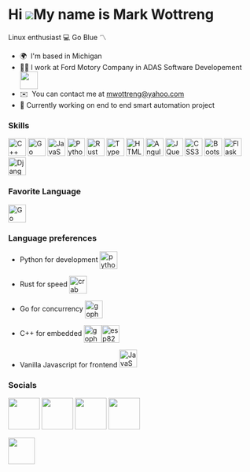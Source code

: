 Hi ![](https://user-images.githubusercontent.com/18350557/176309783-0785949b-9127-417c-8b55-ab5a4333674e.gif)My name is Mark Wottreng
=====================================================================================================================================

Linux enthusiast 💻 Go Blue 〽️

*   🌍  I'm based in Michigan
*   👨‍💻 I work at Ford Motory Company in ADAS Software Developement <img src="https://i.pinimg.com/originals/a6/dd/78/a6dd7857aa74fd3398b308a22b0530d8.gif" width="auto" height="36" align="center" />
*   ✉️  You can contact me at [mwottreng@yahoo.com](mailto:mwottreng@yahoo.com)
*   🚀   Currently working on end to end smart automation project

### Skills 
<p align="left">
<a href="https://docs.microsoft.com/en-us/cpp/?view=msvc-170" target="_blank" rel="noreferrer"><img src="https://raw.githubusercontent.com/danielcranney/readme-generator/main/public/icons/skills/cplusplus-colored.svg" width="36" height="36" alt="C++" /></a>
<a href="https://go.dev/doc/" target="_blank" rel="noreferrer"><img src="https://raw.githubusercontent.com/danielcranney/readme-generator/main/public/icons/skills/go-colored.svg" width="36" height="36" alt="Go" /></a>
<a href="https://developer.mozilla.org/en-US/docs/Web/JavaScript" target="_blank" rel="noreferrer"><img src="https://raw.githubusercontent.com/danielcranney/readme-generator/main/public/icons/skills/javascript-colored.svg" width="36" height="36" alt="JavaScript" /></a>
<a href="https://www.python.org/" target="_blank" rel="noreferrer"><img src="https://raw.githubusercontent.com/danielcranney/readme-generator/main/public/icons/skills/python-colored.svg" width="36" height="36" alt="Python" /></a>
<a href="https://www.rust-lang.org/" target="_blank" rel="noreferrer"><img src="https://rustacean.net/assets/rustacean-orig-noshadow.svg" width="36" height="36" alt="Rust" /></a>
<a href="https://www.typescriptlang.org/" target="_blank" rel="noreferrer"><img src="https://raw.githubusercontent.com/danielcranney/readme-generator/main/public/icons/skills/typescript-colored.svg" width="36" height="36" alt="TypeScript" /></a>
<a href="https://developer.mozilla.org/en-US/docs/Glossary/HTML5" target="_blank" rel="noreferrer"><img src="https://raw.githubusercontent.com/danielcranney/readme-generator/main/public/icons/skills/html5-colored.svg" width="36" height="36" alt="HTML5" /></a>
<a href="https://angular.io/" target="_blank" rel="noreferrer"><img src="https://raw.githubusercontent.com/danielcranney/readme-generator/main/public/icons/skills/angularjs-colored.svg" width="36" height="36" alt="Angular" /></a>
<a href="https://jquery.com/" target="_blank" rel="noreferrer"><img src="https://raw.githubusercontent.com/danielcranney/readme-generator/main/public/icons/skills/jquery-colored.svg" width="36" height="36" alt="JQuery" /></a>
<a href="https://www.w3.org/TR/CSS/#css" target="_blank" rel="noreferrer"><img src="https://raw.githubusercontent.com/danielcranney/readme-generator/main/public/icons/skills/css3-colored.svg" width="36" height="36" alt="CSS3" /></a>
<a href="https://getbootstrap.com/" target="_blank" rel="noreferrer"><img src="https://raw.githubusercontent.com/danielcranney/readme-generator/main/public/icons/skills/bootstrap-colored.svg" width="36" height="36" alt="Bootstrap" /></a>
<a href="https://flask.palletsprojects.com/en/2.0.x/" target="_blank" rel="noreferrer"><img src="https://user-images.githubusercontent.com/51070104/268566349-c41e65a5-2ab9-4b54-8cbc-350ab6da746c.png" width="36" height="36" alt="Flask" /></a>
<a href="https://www.djangoproject.com/" target="_blank" rel="noreferrer"><img src="https://raw.githubusercontent.com/danielcranney/readme-generator/main/public/icons/skills/django-colored.svg" width="36" height="36" alt="Django" /></a>
</p>

### Favorite Language
<a href="https://go.dev/doc/" target="_blank" rel="noreferrer"><img src="https://raw.githubusercontent.com/danielcranney/readme-generator/main/public/icons/skills/go-colored.svg" width="36" height="36" alt="Go" align="center"/></a>

### Language preferences
  *  <p> Python for development <img src="https://media1.giphy.com/media/v1.Y2lkPTc5MGI3NjExajZ3NG12emh0em50eDJzbjN5eHBtbnl1OGppNHB6NXZpbjc2NndycCZlcD12MV9pbnRlcm5hbF9naWZfYnlfaWQmY3Q9Zw/KAq5w47R9rmTuvWOWa/giphy.gif" width="auto" height="36" alt="python" align="center" /></p>
  *  <p> Rust for speed <img src="https://rustacean.net/assets/rustacean-orig-noshadow.svg" width="auto" height="36" alt="crab" align="center" /></p>
  
  * <p> Go for concurrency <img src="https://blog.jetbrains.com/wp-content/uploads/2021/02/Go_8001611039611515.gif" width="auto" height="36" alt="gopher" align="center" /></p>
  * <p> C++ for embedded <img src="https://2.bp.blogspot.com/-qYSLCI1rjD4/VqM5FUieZ5I/AAAAAAAACdo/ykyzL6Uuxd0/s1600/CPP.gif" width="auto" height="36" alt="gopher" align="center" /><img src="https://www.dreamgreenhouse.com/projects/arduino/NodeMCUESP8266.jpg" width="auto" height="36" alt="esp8266" align="center" /></p>
  * <p> Vanilla Javascript for frontend <img src="https://raw.githubusercontent.com/danielcranney/readme-generator/main/public/icons/skills/javascript-colored.svg" width="auto" height="36" alt="JavaScript" /></p>
                    
### Socials

<p align="left"> <a href="https://www.facebook.com/wottreng" target="_blank" rel="noreferrer"><img src="https://gifdb.com/images/high/facebook-app-logo-sticker-sgb3lvzpwvlsvpl9.webp" width="auto" height="64" /></a> <a href="https://www.github.com/wottreng" target="_blank" rel="noreferrer"><img src="https://raw.githubusercontent.com/gist/abhirampai/ce94b0b8345cd969d3cf997578487cdd/raw/b2dc51d4421db9d4a5a17be817e07dc8ad1e3375/hello.gif" width="auto" height="64" /></a> <a href="https://www.linkedin.com/in/wottreng/" target="_blank" rel="noreferrer"><img src="https://cliply.co/wp-content/uploads/2021/02/372102050_LINKEDIN_ICON_TRANSPARENT_1080.gif" width="auto" height="64" /></a> <a href="https://www.instagram.com/adventtreng/" target="_blank" rel="noreferrer"><img src="https://media3.giphy.com/media/v1.Y2lkPTc5MGI3NjExZWlhZjVpN2Z4YWN4anl6MWcyaWN0YnNpbXA5MXFjMW9hd2szaXBqMSZlcD12MV9pbnRlcm5hbF9naWZfYnlfaWQmY3Q9cw/QWpK88H1g9PtmtQly1/giphy.gif" width="auto" height="64" /></a> </p>

<img src="https://ironcloud.us/get_visits" width="auto" height="54" />
